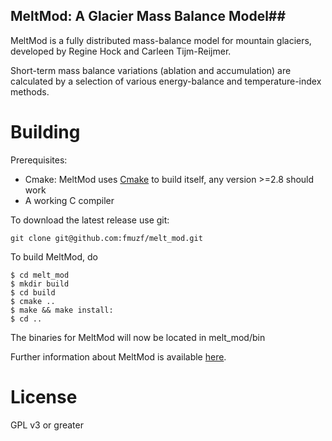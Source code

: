 ## MeltMod: A Glacier Mass Balance Model##

MeltMod is a fully distributed mass-balance model for mountain glaciers, 
developed by Regine Hock and  Carleen Tijm-Reijmer.

Short-term mass balance variations (ablation and accumulation) are calculated
by a selection of various energy-balance and temperature-index methods.

# Building #
Prerequisites:
* Cmake: MeltMod uses [Cmake](http://www.cmake.org/) to build itself,
    any version >=2.8 should work
* A working C compiler 

To download the latest release use git:

    git clone git@github.com:fmuzf/melt_mod.git

To build MeltMod, do

    $ cd melt_mod
    $ mkdir build
    $ cd build
    $ cmake ..
    $ make && make install:
    $ cd ..

The binaries for MeltMod will now be located in melt_mod/bin

Further information about MeltMod is available 
[here](http://www2.gi.alaska.edu/~regine/meltmodel.html).

# License #
GPL v3 or greater

